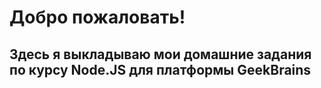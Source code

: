 # Добро пожаловать!

## Здесь я выкладываю мои домашние задания по курсу Node.JS для платформы GeekBrains
